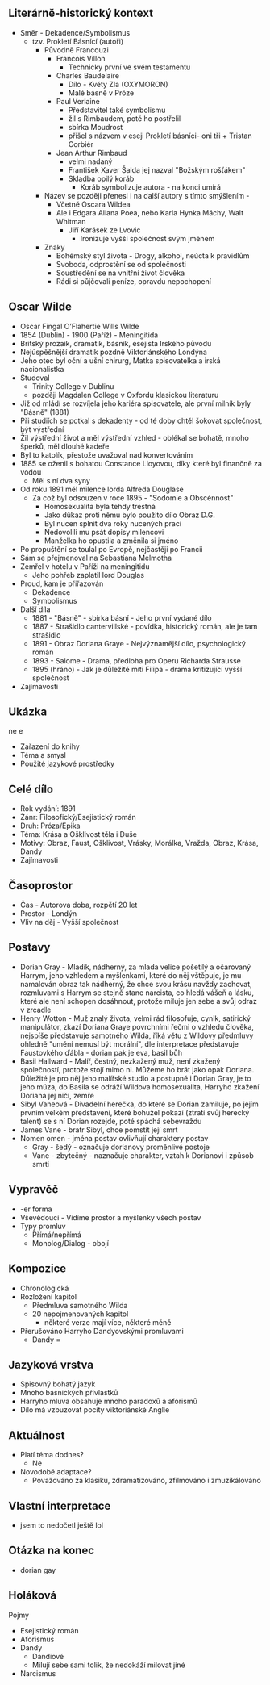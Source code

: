 ## Literárně-historický kontext
- Směr - Dekadence/Symbolismus
	- tzv. Prokletí Básnící (autoři)
		- Původně Francouzi
			- Francois Villon
				- Technicky první ve svém testamentu
			- Charles Baudelaire
				- Dílo - Květy Zla (OXYMORON)
				- Malé básně v Próze
			- Paul Verlaine
				- Představitel také symbolismu
				- žil s Rimbaudem, poté ho postřelil
				- sbírka Moudrost
				- přišel s názvem v eseji Prokletí básníci- oni tři + Tristan Corbiér
			- Jean Arthur Rimbaud
				- velmi nadaný
				- František Xaver Šalda jej nazval "Božským rošťákem"
				- Skladba opilý koráb
					- Koráb symbolizuje autora - na konci umírá
		- Název se později přenesl i na další autory s tímto smýšlením - 
			- Včetně Oscara Wildea
			- Ale i Edgara Allana Poea, nebo Karla Hynka Máchy, Walt Whitman
				- Jiří Karásek ze Lvovic
					- Ironizuje vyšší společnost svým jménem
		- Znaky
			- Bohémský styl života  - Drogy, alkohol, neúcta k pravidlům
			- Svoboda, odprostění se od společnosti
			- Soustředění se na vnitřní život člověka
			- Rádi si půjčovali peníze, opravdu nepochopení

## Oscar Wilde
- Oscar Fingal O’Flahertie Wills Wilde
- 1854 (Dublin) - 1900 (Paříž) - Meningitida
- Britský prozaik, dramatik, básník, esejista Irského původu
- Nejúspěšnější dramatik pozdně Viktoriánského Londýna
- Jeho otec byl oční a ušní chirurg, Matka spisovatelka a irská nacionalistka
- Studoval 
	- Trinity College v Dublinu
	- později Magdalen College v Oxfordu klasickou literaturu
- Již od mládí se rozvíjela jeho kariéra spisovatele, ale první milník byly "Básně" (1881)
- Při studiích se potkal s dekadenty - od té doby chtěl šokovat společnost, být výstřední
- Žil výstřední život a měl výstřední vzhled - oblékal se bohatě, mnoho šperků, měl dlouhé kadeře
- Byl to katolík, přestože uvažoval nad konvertováním
- 1885 se oženil s bohatou Constance Lloyovou, díky které byl finančně za vodou
	- Měl s ní dva syny
- Od roku 1891 měl milence lorda Alfreda Douglase
	- Za což byl odsouzen v roce 1895 - "Sodomie a Obscénnost"
		- Homosexualita byla tehdy trestná
		- Jako důkaz proti němu bylo použito dílo Obraz D.G.
		- Byl nucen splnit dva roky nucených prací
		- Nedovolili mu psát dopisy milencovi
		- Manželka ho opustila a změnila si jméno
- Po propuštění se toulal po Evropě, nejčastěji po Francii
- Sám se přejmenoval na Sebastiana Melmotha
- Zemřel v hotelu v Paříži na meningitidu
	- Jeho pohřeb zaplatil lord Douglas
- Proud, kam je přiřazován
	- Dekadence
	- Symbolismus
- Další díla
	- 1881 - "Básně" - sbírka básní - Jeho první vydané dílo
	- 1887 - Strašidlo cantervillské - povídka, historický román, ale je tam strašidlo
	- 1891 - Obraz Doriana Graye - Nejvýznamější dílo, psychologický román
	- 1893 - Salome - Drama, předloha pro Operu Richarda Strausse
	- 1895 (hráno) - Jak je důležité míti Filipa - drama kritizující vyšší společnost
- Zajímavosti
## Ukázka
ne e
- Zařazení do knihy
- Téma a smysl
- Použité jazykové prostředky

## Celé dílo
- Rok vydání: 1891
- Žánr: Filosofický/Esejistický román
- Druh: Próza/Epika
- Téma: Krása a Ošklivost těla i Duše
- Motivy: Obraz, Faust, Ošklivost, Vrásky, Morálka, Vražda, Obraz, Krása, Dandy
- Zajímavosti

## Časoprostor
- Čas - Autorova doba, rozpětí 20 let
- Prostor - Londýn
- Vliv na děj - Vyšší společnost

## Postavy
- Dorian Gray - Mladík, nádherný, za mlada velice pošetilý a očarovaný Harrym, jeho vzhledem a myšlenkami, které do něj vštěpuje, je mu namalován obraz tak nádherný, že chce svou krásu navždy zachovat, rozmluvami s Harrym se stejně stane narcista, co hledá vášeň a lásku, které ale není schopen dosáhnout, protože miluje jen sebe a svůj odraz v zrcadle
- Henry Wotton - Muž znalý života, velmi rád filosofuje, cynik, satirický manipulátor, zkazí Doriana Graye povrchními řečmi o vzhledu člověka, nejspíše představuje samotného Wilda, říká větu z Wildovy předmluvy ohledně "umění nemusí být morální", dle interpretace představuje Faustovkého ďábla - dorian pak je eva, basil bůh
- Basil Hallward - Malíř, čestný, nezkažený muž, není zkažený společností, protože stojí mimo ni. Můžeme ho brát jako opak Doriana. Důležité je pro něj jeho malířské studio a postupně i Dorian Gray, je to jeho múza, do Basila se odráží Wildova homosexualita, Harryho zkažení Doriana jej ničí, zemře
- Sibyl Vaneová - Divadelní herečka, do které se Dorian zamiluje, po jejím prvním velkém představení, které bohužel pokazí (ztratí svůj herecký talent) se s ní Dorian rozejde, poté spáchá sebevraždu
- James Vane - bratr Sibyl, chce pomstít její smrt
- Nomen omen - jména postav ovlivňují charaktery postav
	- Gray - šedý - označuje dorianovy proměnlivé postoje
	- Vane - zbytečný - naznačuje charakter, vztah k Dorianovi i způsob smrti

## Vypravěč
- -er forma
- Vševědoucí - Vidíme prostor a myšlenky všech postav
- Typy promluv
    - Přímá/nepřímá
    - Monolog/Dialog - obojí

## Kompozice
-  Chronologická 
- Rozložení kapitol 
	- Předmluva samotného Wilda 
	- 20 nepojmenovaných kapitol
		- některé verze mají více, některé méně
- Přerušováno Harryho Dandyovskými promluvami
	- Dandy = 

## Jazyková vrstva
- Spisovný bohatý jazyk 
- Mnoho básnických přívlastků
- Harryho mluva obsahuje mnoho paradoxů a aforismů
- Dílo má vzbuzovat pocity viktoriánské Anglie

## Aktuálnost
- Platí téma dodnes?
	- Ne
- Novodobé adaptace?
	- Považováno za klasiku, zdramatizováno, zfilmováno i zmuzikálováno

## Vlastní interpretace
- jsem to nedočetl ještě lol

## Otázka na konec
- dorian gay

## Holáková
Pojmy
- Esejistický román
- Aforismus
- Dandy
	- Dandiové
	- Milují sebe sami tolik, že nedokáží milovat jiné
- Narcismus
